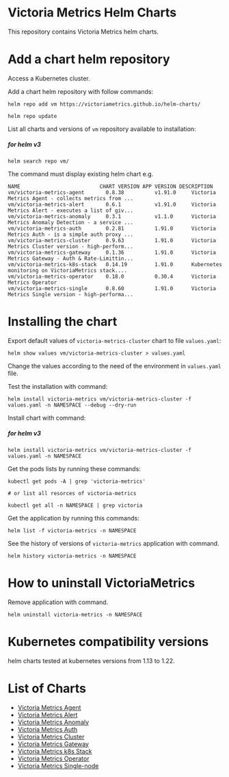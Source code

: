 # Victoria Metrics Helm Charts

This repository contains Victoria Metrics helm charts.

# Add a chart helm repository

Access a Kubernetes cluster.

Add a chart helm repository with follow commands:

```console
helm repo add vm https://victoriametrics.github.io/helm-charts/

helm repo update
```

List all charts and versions of ``vm`` repository available to installation:

##### for helm v3

```console
helm search repo vm/
```

The command must display existing helm chart e.g.

```console
NAME                          CHART VERSION APP VERSION DESCRIPTION
vm/victoria-metrics-agent    	0.8.38       	v1.91.0    	Victoria Metrics Agent - collects metrics from ...
vm/victoria-metrics-alert    	0.6.1       	v1.91.0    	Victoria Metrics Alert - executes a list of giv...
vm/victoria-metrics-anomaly  	0.3.1        	v1.1.0     	Victoria Metrics Anomaly Detection - a service ...
vm/victoria-metrics-auth     	0.2.81       	1.91.0     	Victoria Metrics Auth - is a simple auth proxy ...
vm/victoria-metrics-cluster  	0.9.63       	1.91.0     	Victoria Metrics Cluster version - high-perform...
vm/victoria-metrics-gateway  	0.1.36       	1.91.0     	Victoria Metrics Gateway - Auth & Rate-Limittin...
vm/victoria-metrics-k8s-stack	0.14.19       	1.91.0     	Kubernetes monitoring on VictoriaMetrics stack....
vm/victoria-metrics-operator 	0.18.0       	0.30.4     	Victoria Metrics Operator
vm/victoria-metrics-single   	0.8.60       	1.91.0     	Victoria Metrics Single version - high-performa...
```

# Installing the chart

Export default values of ``victoria-metrics-cluster`` chart to file ``values.yaml``:

```console
helm show values vm/victoria-metrics-cluster > values.yaml
```

Change the values according to the need of the environment in ``values.yaml`` file.

Test the installation with command:

```console
helm install victoria-metrics vm/victoria-metrics-cluster -f values.yaml -n NAMESPACE --debug --dry-run
```

Install chart with command:

##### for helm v3

```console
helm install victoria-metrics vm/victoria-metrics-cluster -f values.yaml -n NAMESPACE
```

Get the pods lists by running these commands:

```console
kubectl get pods -A | grep 'victoria-metrics'

# or list all resorces of victoria-metrics

kubectl get all -n NAMESPACE | grep victoria
```

Get the application by running this commands:

```console
helm list -f victoria-metrics -n NAMESPACE
```

See the history of versions of ``victoria-metrics`` application with command.

```console
helm history victoria-metrics -n NAMESPACE
```

# How to uninstall VictoriaMetrics

Remove application with command.

```console
helm uninstall victoria-metrics -n NAMESPACE
```

# Kubernetes compatibility versions

helm charts tested at kubernetes versions from 1.13 to 1.22.

# List of Charts

- [Victoria Metrics Agent](https://github.com/VictoriaMetrics/helm-charts/blob/master/charts/victoria-metrics-agent)
- [Victoria Metrics Alert](https://github.com/VictoriaMetrics/helm-charts/blob/master/charts/victoria-metrics-alert)
- [Victoria Metrics Anomaly](https://github.com/VictoriaMetrics/helm-charts/blob/master/charts/victoria-metrics-anomaly/README.md)
- [Victoria Metrics Auth](https://github.com/VictoriaMetrics/helm-charts/blob/master/charts/victoria-metrics-auth/README.md)
- [Victoria Metrics Cluster](https://github.com/VictoriaMetrics/helm-charts/blob/master/charts/victoria-metrics-cluster/README.md)
- [Victoria Metrics Gateway](https://github.com/VictoriaMetrics/helm-charts/blob/master/charts/victoria-metrics-gateway/README.md)
- [Victoria Metrics k8s Stack](https://github.com/VictoriaMetrics/helm-charts/blob/master/charts/victoria-metrics-k8s-stack/README.md)
- [Victoria Metrics Operator](https://github.com/VictoriaMetrics/helm-charts/blob/master/charts/victoria-metrics-operator/README.md)
- [Victoria Metrics Single-node](https://github.com/VictoriaMetrics/helm-charts/blob/master/charts/victoria-metrics-single/README.md)
